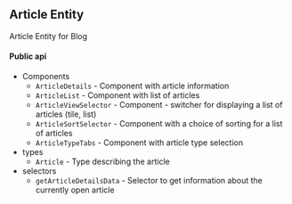 ## Article Entity

Article Entity for Blog

#### Public api

- Components
    - `ArticleDetails` - Component with article information
    - `ArticleList` -  Component with list of articles
    - `ArticleViewSelector` - Component - switcher for displaying a list of articles (tile, list)
    - `ArticleSortSelector` - Component with a choice of sorting for a list of articles
    - `ArticleTypeTabs` - Component with article type selection
- types
    - `Article` - Type describing the article
- selectors
    - `getArticleDetailsData` - Selector to get information about the currently open article
